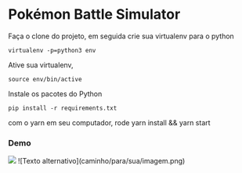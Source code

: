 # Pokémon Battle Simulator

Faça o clone do projeto, em seguida crie sua virtualenv para o python

`virtualenv -p=python3 env`

Ative sua virtualenv, 

`source env/bin/active`

Instale os pacotes do Python

`pip install -r requirements.txt`

com o yarn em seu computador, rode yarn install && yarn start

### Demo
<img src="/src/assets/images/demo.gif" />
![Texto alternativo](caminho/para/sua/imagem.png)
